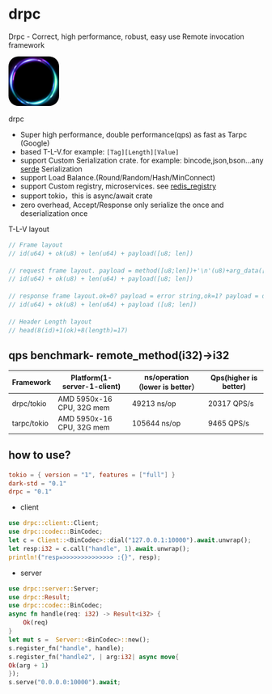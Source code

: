 # drpc

Drpc - Correct, high performance, robust, easy use Remote invocation framework

<img style="width: 100px;height: 98px;border-radius:20px;" width="100" height="100" src="logo.png" />

drpc

* Super high performance, double performance(qps) as fast as Tarpc (Google)
* based T-L-V.for example:  ```[Tag][Length][Value]```
* support Custom Serialization crate. for example: bincode,json,bson...any [serde](https://serde.rs/) Serialization
* support Load Balance.(Round/Random/Hash/MinConnect)
* support Custom registry, microservices. see [redis_registry](example/src/redis_registry.rs)
* support tokio，this is async/await crate
* zero overhead, Accept/Response only serialize the once and deserialization once

T-L-V layout

```rust
// Frame layout
// id(u64) + ok(u8) + len(u64) + payload([u8; len])

// request frame layout. payload = method([u8;len])+'\n'(u8)+arg_data([u8;len])
// id(u64) + ok(u8) + len(u64) + payload([u8; len])

// response frame layout.ok=0? payload = error string,ok=1? payload = data
// id(u64) + ok(u8) + len(u64) + payload ([u8; len])

// Header Length layout
// head(8(id)+1(ok)+8(length)=17)
```

## qps benchmark-  remote_method(i32)->i32
| Framework   | Platform(1-server-1-client) |  ns/operation（lower is better） | Qps(higher is better) |
|-------------|-----------------------------|------ |------ |
| drpc/tokio  | AMD 5950x-16 CPU, 32G mem   |  49213 ns/op   |  20317 QPS/s  |
| tarpc/tokio | AMD 5950x-16 CPU, 32G mem   |  105644 ns/op  |  9465 QPS/s  |



## how to use?

```toml
tokio = { version = "1", features = ["full"] }
dark-std = "0.1"
drpc = "0.1"
```

* client

```rust
use drpc::client::Client;
use drpc::codec::BinCodec;
let c = Client::<BinCodec>::dial("127.0.0.1:10000").await.unwrap();
let resp:i32 = c.call("handle", 1).await.unwrap();
println!("resp=>>>>>>>>>>>>>> :{}", resp);
```

* server

```rust
use drpc::server::Server;
use drpc::Result;
use drpc::codec::BinCodec;
async fn handle(req: i32) -> Result<i32> {
    Ok(req)
}
let mut s =  Server::<BinCodec>::new();
s.register_fn("handle", handle);
s.register_fn("handle2", | arg:i32| async move{
Ok(arg + 1)
});
s.serve("0.0.0.0:10000").await;
```
